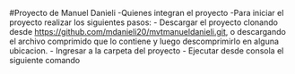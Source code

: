#Proyecto de Manuel Danieli
-Quienes integran el proyecto 
-Para iniciar el proyecto realizar los siguientes pasos:
    - Descargar el proyecto clonando desde https://github.com/mdanieli20/mvtmanueldanieli.git, o descargando el archivo comprimido que lo contiene y luego descomprimirlo en alguna ubicacion.
    - Ingresar a la carpeta del proyecto
    - Ejecutar desde consola el siguiente comando